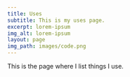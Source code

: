 ```yaml
---
title: Uses
subtitle: This is my uses page.
excerpt: lorem-ipsum
img_alt: lorem-ipsum
layout: page
img_path: images/code.png
---
```

This is the page where I list things I use.

